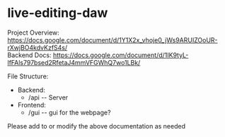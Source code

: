 # live-editing-daw
Project Overview: https://docs.google.com/document/d/1Y1X2x_vhoje0_jWs9ARUIZOoUR-rXwjBO4kdvKzfS4s/  
Backend Docs: https://docs.google.com/document/d/1IK9tyL-lfFAls797bsed2RfetaJ4mmVFGWhQ7wo1LBk/  

File Structure:  
  * Backend:    
    * /api -- Server    
  * Frontend:  
    *  /gui -- gui for the webpage?
    
Please add to or modify the above documentation as needed
